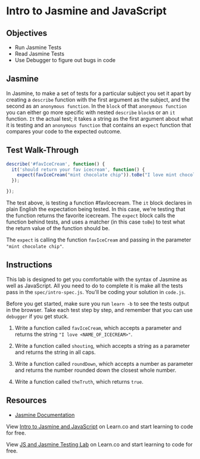 # Intro to Jasmine and JavaScript

## Objectives
+ Run Jasmine Tests
+ Read Jasmine Tests
+ Use Debugger to figure out bugs in code

## Jasmine

In Jasmine, to make a set of tests for a particular subject you set it apart by creating a `describe` function with the first argument as the subject, and the second as an `anonymous function`.  In the `block` of that `anonymous function` you can either go more specific with nested `describe` `block`s or an `it` function. `It` the actual test; it takes a string as the first argument about what it is testing and an `anonymous function` that contains an `expect` function that compares your code to the expected outcome.  


## Test Walk-Through

```js
describe('#favIceCream', function() {
  it('should return your fav icecream', function() {
    expect(favIceCream("mint chocolate chip")).toBe("I love mint chocolate chip");
  });

});
```

The test above, is testing a function #favIcecream. The `it` block declares in plain English the expectation being tested. In this case, we're testing that the function returns the favorite icecream. The `expect` block calls the function behind tests, and uses a matcher (in this case `toBe`) to test what the return value of the function should be.

The `expect` is calling the function `favIceCream` and passing in the parameter `"mint chocolate chip"`.

## Instructions

This lab is designed to get you comfortable with the syntax of Jasmine as well as JavaScript. All you need to do to complete it is make all the tests pass in the `spec/intro-spec.js`.  You'll be coding your solution in `code.js`.

Before you get started, make sure you run `learn -b` to see the tests output in the browser. Take each test step by step, and remember that you can use `debugger` if you get stuck.

1. Write a function called `favIceCream`, which accepts a parameter and returns the string `"I love <NAME_OF_ICECREAM>"`.

2. Write a function called `shouting`, which accepts a string as a parameter and returns the string in all caps.

3. Write a function called `roundDown`, which accepts a number as parameter and returns the number rounded down the closest whole number.

4.  Write a function called `theTruth`, which returns `true`.

## Resources
* [Jasmine Documentation](http://jasmine.github.io/2.0/introduction.html)

<p data-visibility='hidden'>View <a href='https://learn.co/lessons/intro-to-js-and-jasmine' title='Intro to Jasmine and JavaScript'>Intro to Jasmine and JavaScript</a> on Learn.co and start learning to code for free.</p>

<p data-visibility='hidden'>View <a href='https://learn.co/lessons/intro-to-js-and-jasmine'>JS and Jasmine Testing Lab</a> on Learn.co and start learning to code for free.</p>
